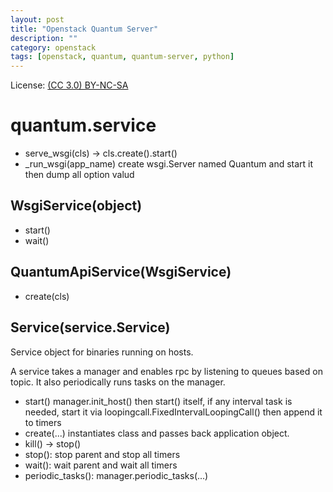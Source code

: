 ```yaml
---
layout: post
title: "Openstack Quantum Server"
description: ""
category: openstack
tags: [openstack, quantum, quantum-server, python]
---
```


License: [(CC 3.0) BY-NC-SA](http://creativecommons.org/licenses/by-nc-sa/3.0/)

# quantum.service

* serve_wsgi(cls) -> cls.create().start()
* _run_wsgi(app_name) create wsgi.Server named Quantum and start it then dump all option valud

## WsgiService(object)

* start()
* wait()

## QuantumApiService(WsgiService)

* create(cls)

## Service(service.Service)

Service object for binaries running on hosts.

A service takes a manager and enables rpc by listening to queues based on topic. It also periodically runs tasks on the manager.

* start() manager.init_host() then start() itself, if any interval task is needed, start it via loopingcall.FixedIntervalLoopingCall() then append it to timers
* create(...) instantiates class and passes back application object.
* kill() -> stop()
* stop(): stop parent and stop all timers
* wait(): wait parent and wait all timers
* periodic_tasks(): manager.periodic_tasks(...)
